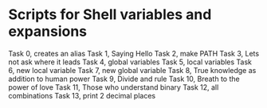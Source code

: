 # Scripts for Shell variables and expansions
Task 0, creates an alias
Task 1, Saying Hello
Task 2, make PATH
Task 3, Lets not ask where it leads
Task 4, global variables
Task 5, local variables
Task 6, new local variable
Task 7, new global variable
Task 8, True knowledge as addition to human power
Task 9, Divide and rule
Task 10, Breath to the power of love
Task 11, Those who understand binary
Task 12, all combinations
Task 13, print 2 decimal places 
